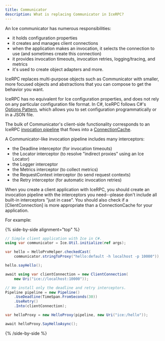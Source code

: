 ```yaml
---
title: Communicator
description: What is replacing Communicator in IceRPC?
---
```


An Ice communicator has numerous responsibilities:
- it holds configuration properties
- it creates and manages client connections
- when the application makes an invocation, it selects the connection to use (and sometimes create this connection)
- it provides invocation timeouts, invocation retries, logging/tracing, and metrics
- it's used to create object adapters
and more.

IceRPC replaces multi-purpose objects such as Communicator with smaller, more focused objects and abstractions that
you can compose to get the behavior you want.

IceRPC has no equivalent for Ice configuration properties, and does not rely on any particular configuration file
format. In C#, IceRPC follows C#'s [Options Pattern](https://learn.microsoft.com/en-us/dotnet/core/extensions/options),
which allows you to set configuration programmatically or in a JSON file.

The bulk of Communicator's client-side functionality corresponds to an IceRPC [invocation pipeline]() that flows into a
[ConnectionCache]().

A Communicator-like invocation pipeline includes many interceptors:
- the Deadline interceptor (for invocation timeouts)
- the Locator interceptor (to resolve "indirect proxies" using an Ice Locator)
- the Logger interceptor
- the Metrics interceptor (to collect metrics)
- the RequestContext interceptor (to send request contexts)
- the Retry interceptor (for automatic invocation retries)

When you create a client application with IceRPC, you should create an invocation pipeline with the interceptors you
need--please don't include all built-in interceptors "just in case". You should also check if a [ClientConnection] is
more appropriate than a ConnectionCache for your application.

For example:

{% side-by-side alignment="top" %}
```csharp
// Simple client application with Ice in C#.
using var communicator = Ice.Util.initialize(ref args);

var hello = HelloPrxHelper.checkedCast(
    communicator.stringToProxy("hello:default -h localhost -p 10000"));

hello.sayHello();
```

```csharp {% title="Similar client with IceRPC for C#" %}
await using var clientConnection = new ClientConnection(
    new Uri("ice://localhost:10000"));

// We install only the deadline and retry interceptors.
Pipeline pipeline = new Pipeline()
    .UseDeadline(TimeSpan.FromSeconds(30))
    .UseRetry()
    .Into(clientConnection);

var helloProxy = new HelloProxy(pipeline, new Uri("ice:/hello"));

await helloProxy.SayHelloAsync();
```
{% /side-by-side %}
